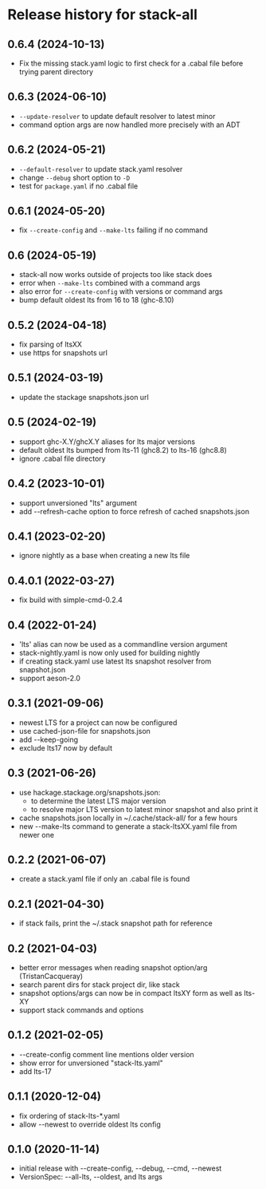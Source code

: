 # Release history for stack-all

## 0.6.4 (2024-10-13)
- Fix the missing stack.yaml logic to first check for a .cabal file before
  trying parent directory

## 0.6.3 (2024-06-10)
- `--update-resolver` to update default resolver to latest minor
- command option args are now handled more precisely with an ADT

## 0.6.2 (2024-05-21)
- `--default-resolver` to update stack.yaml resolver
- change `--debug` short option to `-D`
- test for `package.yaml` if no .cabal file

## 0.6.1 (2024-05-20)
- fix `--create-config` and `--make-lts` failing if no command

## 0.6 (2024-05-19)
- stack-all now works outside of projects too like stack does
- error when `--make-lts` combined with a command args
- also error for `--create-config` with versions or command args
- bump default oldest lts from 16 to 18 (ghc-8.10)

## 0.5.2 (2024-04-18)
- fix parsing of ltsXX
- use https for snapshots url

## 0.5.1 (2024-03-19)
- update the stackage snapshots.json url

## 0.5 (2024-02-19)
- support ghc-X.Y/ghcX.Y aliases for lts major versions
- default oldest lts bumped from lts-11 (ghc8.2) to lts-16 (ghc8.8)
- ignore .cabal file directory

## 0.4.2 (2023-10-01)
- support unversioned "lts" argument
- add --refresh-cache option to force refresh of cached snapshots.json

## 0.4.1 (2023-02-20)
- ignore nightly as a base when creating a new lts file

## 0.4.0.1 (2022-03-27)
- fix build with simple-cmd-0.2.4

## 0.4 (2022-01-24)
- 'lts' alias can now be used as a commandline version argument
- stack-nightly.yaml is now only used for building nightly
- if creating stack.yaml use latest lts snapshot resolver from snapshot.json
- support aeson-2.0

## 0.3.1 (2021-09-06)
- newest LTS for a project can now be configured
- use cached-json-file for snapshots.json
- add --keep-going
- exclude lts17 now by default

## 0.3 (2021-06-26)
- use hackage.stackage.org/snapshots.json:
  - to determine the latest LTS major version
  - to resolve major LTS version to latest minor snapshot and also print it
- cache snapshots.json locally in ~/.cache/stack-all/ for a few hours
- new --make-lts command to generate a stack-ltsXX.yaml file from newer one

## 0.2.2 (2021-06-07)
- create a stack.yaml file if only an .cabal file is found

## 0.2.1 (2021-04-30)
- if stack fails, print the ~/.stack snapshot path for reference

## 0.2 (2021-04-03)
- better error messages when reading snapshot option/arg (TristanCacqueray)
- search parent dirs for stack project dir, like stack
- snapshot options/args can now be in compact ltsXY form as well as lts-XY
- support stack commands and options

## 0.1.2 (2021-02-05)
- --create-config comment line mentions older version
- show error for unversioned "stack-lts.yaml"
- add lts-17

## 0.1.1 (2020-12-04)
- fix ordering of stack-lts-*.yaml
- allow --newest to override oldest lts config

## 0.1.0 (2020-11-14)
- initial release with --create-config, --debug, --cmd, --newest
- VersionSpec: --all-lts, --oldest, and lts args
